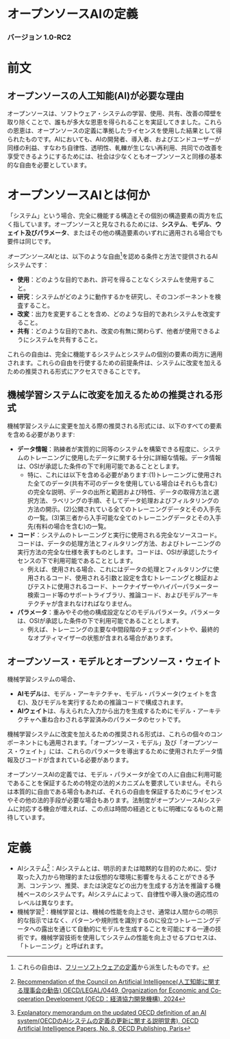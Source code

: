 # オープンソースAIの定義
### バージョン 1.0-RC2

# 前文

## オープンソースの人工知能(AI)が必要な理由
オープンソースは、ソフトウェア・システムの学習、使用、共有、改善の障壁を取り除くことで、誰もが多大な恩恵を得られることを実証してきました。これらの恩恵は、オープンソースの定義に準拠したライセンスを使用した結果として得られたものです。AIにおいても、AIの開発者、導入者、およびエンドユーザーが同様の利益、すなわち自律性、透明性、軋轢が生じない再利用、共同での改善を享受できるようにするためには、社会は少なくともオープンソースと同様の基本的な自由を必要としています。


# オープンソースAIとは何か

「システム」という場合、完全に機能する構造とその個別の構造要素の両方を広く指しています。オープンソースと見なされるためには、**システム**、**モデル**、**ウェイト及びパラメータ**、またはその他の構造要素のいずれに適用される場合でも要件は同じです。

*オープンソースAI*とは、以下のような自由[^1]を認める条件と方法で提供されるAIシステムです：

* **使用**：どのような目的であれ、許可を得ることなくシステムを使用すること。
* **研究**：システムがどのように動作するかを研究し、そのコンポーネントを検査すること。
* **改変**：出力を変更することを含め、どのような目的であれシステムを改変すること。
* **共有**：どのような目的であれ、改変の有無に関わらず、他者が使用できるようにシステムを共有すること。

これらの自由は、完全に機能するシステムとシステムの個別の要素の両方に適用されます。これらの自由を行使するための前提条件は、システムに改変を加えるための推奨される形式にアクセスできることです。

[^1]: これらの自由は、[フリーソフトウェアの定義](https://www.gnu.org/philosophy/free-sw.en.html)から派生したものです。


## 機械学習システムに改変を加えるための推奨される形式

機械学習システムに変更を加える際の推奨される形式には、以下のすべての要素を含める必要があります:

* **データ情報**：熟練者が実質的に同等のシステムを構築できる程度に、システムのトレーニングに使用したデータに関する十分に詳細な情報。データ情報は、OSIが承認した条件の下で利用可能であることとします。
  * 特に、これには以下を含める必要があります:(1)トレーニングに使用された全てのデータ(共有不可のデータを使用している場合はそれらも含む)の完全な説明、データの出所と範囲および特性、データの取得方法と選択方法、ラベリングの手順、そしてデータ処理およびフィルタリングの方法の開示。(2)公開されている全てのトレーニングデータとその入手先の一覧。(3)第三者から入手可能な全てのトレーニングデータとその入手先(有料の場合を含む)の一覧。
* **コード**：システムのトレーニングと実行に使用される完全なソースコード。コードは、データの処理方法とフィルタリング方法、およびトレーニングの実行方法の完全な仕様を表すものとします。コードは、OSIが承認したライセンスの下で利用可能であることとします。
  * 例えば、使用される場合、これにはデータの処理とフィルタリングに使用されるコード、使用される引数と設定を含むトレーニングと検証およびテストに使用されるコード、トークナイザーやハイパーパラメーター検索コード等のサポートライブラリ、推論コード、およびモデルアーキテクチャが含まれなければなりません。
* **パラメータ**：重みやその他の構成設定などのモデルパラメータ。パラメータは、OSIが承認した条件の下で利用可能であることとします。
  * 例えば、トレーニングの主要な中間段階のチェックポイントや、最終的なオプティマイザーの状態が含まれる場合があります。


## オープンソース・モデルとオープンソース・ウェイト

機械学習システムの場合、

* **AIモデル**は、モデル・アーキテクチャ、モデル・パラメータ(ウェイトを含む)、及びモデルを実行するための推論コードで構成されます。
* **AIウェイト**は、与えられた入力から出力を生成するためにモデル・アーキテクチャへ重ね合わされる学習済みのパラメータのセットです。

機械学習システムに改変を加えるための推奨される形式は、これらの個々のコンポーネントにも適用されます。「オープンソース・モデル」及び「オープンソース・ウェイト」には、これらのパラメータを導出するために使用されたデータ情報及びコードが含まれている必要があります。

オープンソースAIの定義では、モデル・パラメータが全ての人に自由に利用可能であることを保証するための特定の法的メカニズムを要求していません。それらは本質的に自由である場合もあれば、それらの自由を保証するためにライセンスやその他の法的手段が必要な場合もあります。法制度がオープンソースAIシステムに対応する機会が増えれば、この点は時間の経過とともに明確になるものと期待しています。

# 定義

* AIシステム[^2]：AIシステムとは、明示的または暗黙的な目的のために、受け取った入力から物理的または仮想的な環境に影響を与えることができる予測、コンテンツ、推奨、または決定などの出力を生成する方法を推論する機械ベースのシステムです。AIシステムによって、自律性や導入後の適応性のレベルは異なります。
* 機械学習[^3]：機械学習とは、機械の性能を向上させ、通常は人間からの明示的な指示ではなく、パターンや規則性を識別するのに役立つトレーニングデータへの露出を通じて自動的にモデルを生成することを可能にする一連の技術です。機械学習技術を使用してシステムの性能を向上させるプロセスは、「トレーニング」と呼ばれます。


[^2]: [Recommendation of the Council on Artificial Intelligence(人工知能に関する理事会の勧告) OECD/LEGAL/0449, Organization for Economic and Co-operation Development (OECD：経済協力開発機構), 2024](https://legalinstruments.oecd.org/en/instruments/OECD-LEGAL-0449) 
[^3]: [Explanatory memorandum on the updated OECD definition of an AI system(OECDのAIシステムの定義の更新に関する説明覚書), OECD Artificial Intelligence Papers, No. 8, OECD Publishing, Paris](https://doi.org/10.1787/623da898-en) 
